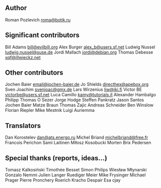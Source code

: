 Author
------

Roman Pozlevich <roma@botik.ru>

Significant contributors
------------------------

Bill Adams <bill@evilbill.org>
Alex Burger <alex_b@users.sf.net>
Ludwig Nussel <ludwig.nussel@suse.de>
Jordi Mallach <jordi@debian.org>
Thomas Debesse <xqf@illwieckz.net>

Other contributors
------------------

Jochen Baier <email@jochen-baier.de>
Jo Shields <directhex@apebox.org>
Sven Joachim <svenjoac@gmx.de>
Lars Wirzenius <liw@iki.fi>
Victor BE <victorbe@users.sf.net>
Luca Camillo <kamy@tutorials.it>
Alexander Hambalgo
Philipp Thomas
O Sezer
Jorge Hodge
Steffen Pankratz
Jason Santos
Jochen Baier
Matze Braun
Thomas Zajic
Andreas Schneider
Ben Winslow
Florian Riepler
Mike Mestnik
Luigi Auriemma

Translators
-----------

Dan Korostelev <dan@ats.energo.ru>
Michel Briand <michelbriand@free.fr>
Francois Perichon
Sami Laitinen
Miłosz Kosobucki
Morten Brix Pedersen

Special thanks (reports, ideas…)
--------------------------------

Tomasz Kalkosiński
Timothée Besset
Simon Philips
Wiesław Młynarski
Gonzalo Nemmi
Julien Langer
Ruediger Meier
Mike Frysinger
Michael Prager
Pierre Pronchery
Roerich
Kracho
Despair
Esa
cjay
